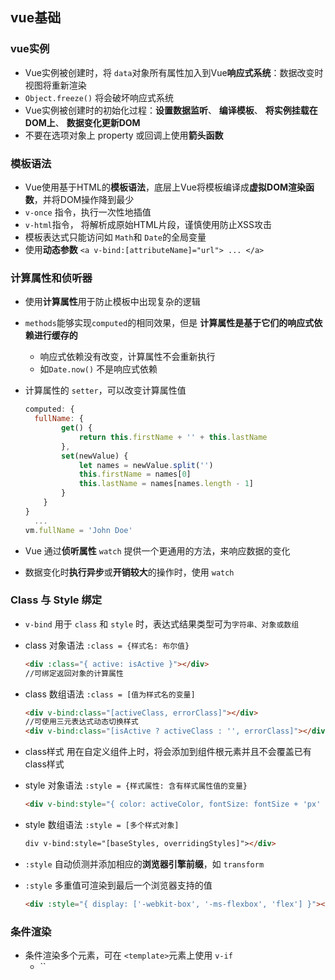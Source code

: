 ## vue基础

### vue实例

- Vue实例被创建时，将 `data`对象所有属性加入到Vue**响应式系统**：数据改变时视图将重新渲染
- `Object.freeze()` 将会破坏响应式系统
- Vue实例被创建时的初始化过程：**设置数据监听**、 **编译模板**、 **将实例挂载在DOM上**、 **数据变化更新DOM**
- 不要在选项对象上 property 或回调上使用**箭头函数**



### 模板语法

- Vue使用基于HTML的**模板语法**，底层上Vue将模板编译成**虚拟DOM渲染函数**，并将DOM操作降到最少
-  `v-once` 指令，执行一次性地插值
- `v-html`指令， 将解析成原始HTML片段，谨慎使用防止XSS攻击
- 模板表达式只能访问如 `Math`和 `Date`的全局变量
- 使用**动态参数** `<a v-bind:[attributeName]="url"> ... </a>`



### 计算属性和侦听器

- 使用**计算属性**用于防止模板中出现复杂的逻辑

- `methods`能够实现`computed`的相同效果，但是 **计算属性是基于它们的响应式依赖进行缓存的**

  - 响应式依赖没有改变，计算属性不会重新执行
  - 如`Date.now()` 不是响应式依赖

- 计算属性的 `setter`，可以改变计算属性值

  ```js
  computed: {
  	fullName: {
          get() {
              return this.firstName + '' + this.lastName
          },
          set(newValue) {
              let names = newValue.split('')
              this.firstName = names[0]
              this.lastName = names[names.length - 1]
          }
      }
  }
  	...
  vm.fullName = 'John Doe'
  ```

  

- Vue 通过**侦听属性** `watch` 提供一个更通用的方法，来响应数据的变化

- 数据变化时**执行异步**或**开销较大**的操作时，使用 `watch`



### Class 与 Style 绑定

-  `v-bind` 用于 `class` 和 `style` 时，表达式结果类型可为`字符串、对象或数组`

- class 对象语法 `:class = {样式名: 布尔值}`

  ```html
  <div :class="{ active: isActive }"></div>
  //可绑定返回对象的计算属性
  ```

- class 数组语法 `:class = [值为样式名的变量]`

  ```html
  <div v-bind:class="[activeClass, errorClass]"></div>
  //可使用三元表达式动态切换样式
  <div v-bind:class="[isActive ? activeClass : '', errorClass]"></div>
  ```

- class样式 用在自定义组件上时，将会添加到组件根元素并且不会覆盖已有class样式

- style 对象语法 `:style = {样式属性: 含有样式属性值的变量}`

  ```html
  <div v-bind:style="{ color: activeColor, fontSize: fontSize + 'px' }"></div>
  ```

- style 数组语法 `:style = [多个样式对象]`

  ```html
  div v-bind:style="[baseStyles, overridingStyles]"></div>
  ```

- `:style` 自动侦测并添加相应的**浏览器引擎前缀**，如 `transform`

- `:style` 多重值可渲染到最后一个浏览器支持的值

  ```html
  <div :style="{ display: ['-webkit-box', '-ms-flexbox', 'flex'] }"></div>
  ```

  

### 条件渲染

- 条件渲染多个元素，可在 `<template>`元素上使用 `v-if`
  - ``<template>`作为不可见包裹元素，不会保留在DOM中
- 多结果的条件渲染可使用 `v-else-if`
- 条件渲染中，使用 `key`管理可复用元素
  - 不使用 `key`将就地更新元素，不会销毁再重新创建
  - 绑定唯一 `key`值，将会重新创建渲染
- 使用`v-show` 的元素，只是简单切换 `display:none`，元素始终保留在DOM上
- `v-show` 不支持 `<template>` 元素，也不支持 `v-else`

| v-if                                       | v-show                           |
| ------------------------------------------ | -------------------------------- |
| 条件块的事件监听器和子组件适当的销毁和重建 | 只改变dislpay属性，仍保留在DOM中 |
| 惰性，初始条件为假不渲染                   | 初始条件假，仍渲染               |
| 更高切换开销                               | 更高初始渲染开销                 |

- 当 `v-if` 与 `v-for` 一起使用时，`v-for` 具有比 `v-if` 更高的优先级



### 列表渲染

- v-for 指令基于一个数组来渲染一个列表 `v-for = (item, index) in items`

  > for ... in 循环对**数组的元素或对象的属性**进行操作

- `v-for`使用对象， `v-for = (value, name, index) in object`

  > 在遍历对象时，会按 `Object.keys()` 的结果遍历